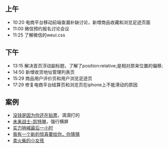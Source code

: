 ## 上午
* 10:20 电商平台移动前端查漏补缺讨论，新增商品收藏和浏览足迹页面
* 11:00 微信预约报名讨论会议
* 11:25 了解微信的weui.css
## 下午
* 13:15 解决首页浮动副标题，了解了position:relative;是相对原来位置的偏移;
* 14:50 新增收货地址管理列表页
* 15:29 商品用户评价页和用户浏览足迹页
* 17:29 修复电商平台结算页和浏览页在iphone上不能滑动的原因
## 案例
* [没钱是因为你还在贴票](http://www.h5case.com.cn/case/didi/2/)，滴滴打的
* [未来战士-凯特琳](http://lol.qq.com/m/act/a20170523caitlyn/index.html)，强行横屏
* [实力呐喊最后一小时](http://www.wechat.siemens.com.cn/external/cjd2/index.php?token=9b7de5f0af529923c4cb9b3c7d4e28be&openid=oMC_GjpNTuXepO4Uvx9jvCRFsLiE&nickname=%E6%94%BE%E7%94%9F&headimgurl=http://wx.qlogo.cn/mmhead/BO1qQiajiacVn2fWXibIpmhibxep91lYNIzJEb40WM5CH8c8ZibNiaoxLzKA/0&sex=1&province=%E6%B9%96%E5%8D%97&city=%E9%83%B4%E5%B7%9E&country=%E4%B8%AD%E5%9B%BD&unionid=onRFtwB7XTlMT5FpOqu393o2IJSI)
* [我有一个新的惊喜要给你，你猜猜](https://pingan.100jc.net/annalsHttps/?tar_foid=145383e7-02c1-d401-7a53-9f51ffb8eee9&tar_channel=)
* [卖火柴的小女孩](http://170710gqe.treedom.cn/?_wv=1)
